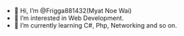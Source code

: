 - 👋 Hi, I’m @Frigga881432(Myat Noe Wai) 
- 👀 I’m interested in Web Development. 
- 🌱 I’m currently learning C#, Php, Networking and so on. 

<!---
Frigga881432/Frigga881432 is a ✨ special ✨ repository because its `README.md` (this file) appears on your GitHub profile.
You can click the Preview link to take a look at your changes.
--->
